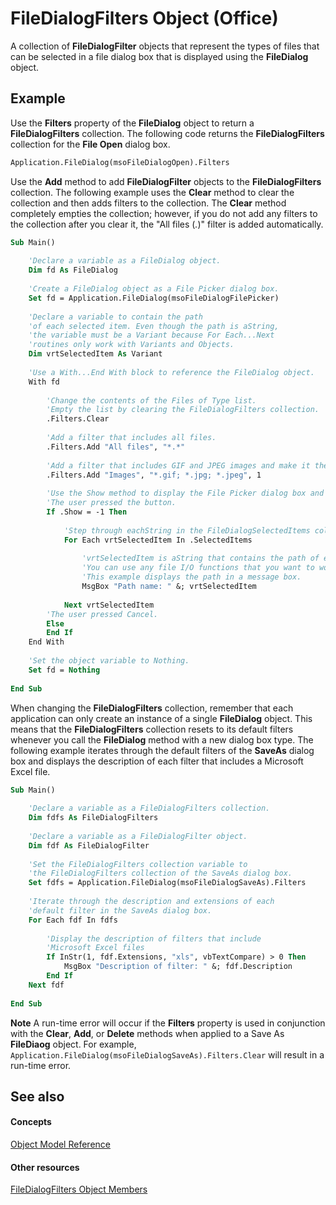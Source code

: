 
# FileDialogFilters Object (Office)

A collection of  **FileDialogFilter** objects that represent the types of files that can be selected in a file dialog box that is displayed using the **FileDialog** object.


## Example

Use the  **Filters** property of the **FileDialog** object to return a **FileDialogFilters** collection. The following code returns the **FileDialogFilters** collection for the **File Open** dialog box.


```vb
Application.FileDialog(msoFileDialogOpen).Filters
```

Use the  **Add** method to add **FileDialogFilter** objects to the **FileDialogFilters** collection. The following example uses the **Clear** method to clear the collection and then adds filters to the collection. The **Clear** method completely empties the collection; however, if you do not add any filters to the collection after you clear it, the "All files (*.*)" filter is added automatically.




```vb
Sub Main() 
 
    'Declare a variable as a FileDialog object. 
    Dim fd As FileDialog 
 
    'Create a FileDialog object as a File Picker dialog box. 
    Set fd = Application.FileDialog(msoFileDialogFilePicker) 
 
    'Declare a variable to contain the path 
    'of each selected item. Even though the path is aString, 
    'the variable must be a Variant because For Each...Next 
    'routines only work with Variants and Objects. 
    Dim vrtSelectedItem As Variant 
 
    'Use a With...End With block to reference the FileDialog object. 
    With fd 
 
        'Change the contents of the Files of Type list. 
        'Empty the list by clearing the FileDialogFilters collection. 
        .Filters.Clear 
 
        'Add a filter that includes all files. 
        .Filters.Add "All files", "*.*" 
 
        'Add a filter that includes GIF and JPEG images and make it the first item in the list. 
        .Filters.Add "Images", "*.gif; *.jpg; *.jpeg", 1 
 
        'Use the Show method to display the File Picker dialog box and return the user's action. 
        'The user pressed the button. 
        If .Show = -1 Then 
 
            'Step through eachString in the FileDialogSelectedItems collection. 
            For Each vrtSelectedItem In .SelectedItems 
 
                'vrtSelectedItem is aString that contains the path of each selected item. 
                'You can use any file I/O functions that you want to work with this path. 
                'This example displays the path in a message box. 
                MsgBox "Path name: " &; vrtSelectedItem 
 
            Next vrtSelectedItem 
        'The user pressed Cancel. 
        Else 
        End If 
    End With 
 
    'Set the object variable to Nothing. 
    Set fd = Nothing 
 
End Sub
```

When changing the  **FileDialogFilters** collection, remember that each application can only create an instance of a single **FileDialog** object. This means that the **FileDialogFilters** collection resets to its default filters whenever you call the **FileDialog** method with a new dialog box type. The following example iterates through the default filters of the **SaveAs** dialog box and displays the description of each filter that includes a Microsoft Excel file.




```vb
Sub Main() 
 
    'Declare a variable as a FileDialogFilters collection. 
    Dim fdfs As FileDialogFilters 
 
    'Declare a variable as a FileDialogFilter object. 
    Dim fdf As FileDialogFilter 
 
    'Set the FileDialogFilters collection variable to 
    'the FileDialogFilters collection of the SaveAs dialog box. 
    Set fdfs = Application.FileDialog(msoFileDialogSaveAs).Filters 
 
    'Iterate through the description and extensions of each 
    'default filter in the SaveAs dialog box. 
    For Each fdf In fdfs 
 
        'Display the description of filters that include 
        'Microsoft Excel files 
        If InStr(1, fdf.Extensions, "xls", vbTextCompare) > 0 Then 
            MsgBox "Description of filter: " &; fdf.Description 
        End If 
    Next fdf 
 
End Sub
```


 **Note**  A run-time error will occur if the  **Filters** property is used in conjunction with the **Clear**, **Add**, or **Delete** methods when applied to a Save As **FileDiaog** object. For example, `Application.FileDialog(msoFileDialogSaveAs).Filters.Clear` will result in a run-time error.


## See also


#### Concepts


[Object Model Reference](499c789a-aba2-0fad-649a-0ea964cd3b5e.md)
#### Other resources


[FileDialogFilters Object Members](badd8f49-3f59-837f-ed20-a4a849910d4c.md)